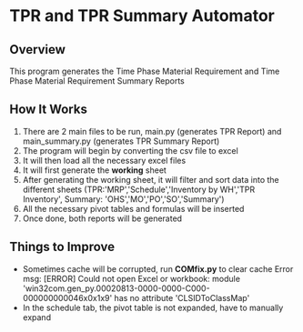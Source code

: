 # **TPR and TPR Summary Automator** 

## **Overview** 
This program generates the Time Phase Material Requirement and Time Phase Material Requirement Summary Reports

## **How It Works** 
1. There are 2 main files to be run, main.py (generates TPR Report) and main_summary.py (generates TPR Summary Report)
2. The program will begin by converting the csv file to excel 
3. It will then load all the necessary excel files 
4. It will first generate the **working** sheet 
5. After generating the working sheet, it will filter and sort data into the different sheets (TPR:'MRP','Schedule','Inventory by WH','TPR Inventory', Summary: 'OHS','MO','PO','SO','Summary')
6. All the necessary pivot tables and formulas will be inserted 
7. Once done, both reports will be generated 

## **Things to Improve** 
- Sometimes cache will be corrupted, run **COMfix.py** to clear cache Error msg: \[ERROR] Could not open Excel or workbook: module 'win32com.gen\_py.00020813-0000-0000-C000-000000000046x0x1x9' has no attribute 'CLSIDToClassMap'
- In the schedule tab, the pivot table is not expanded, have to manually expand 

